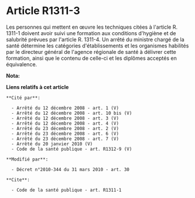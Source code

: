 # Article R1311-3

Les personnes qui mettent en œuvre les techniques citées à l'article R. 1311-1 doivent avoir suivi une formation aux
conditions d'hygiène et de salubrité prévues par l'article R. 1311-4. Un arrêté du ministre chargé de la santé détermine les
catégories d'établissements et les organismes habilités par le directeur général de l'agence régionale de santé  à délivrer
cette formation, ainsi que le contenu de celle-ci et les diplômes acceptés en équivalence.

**Nota:**



**Liens relatifs à cet article**

	**Cité par**:

	  - Arrêté du 12 décembre 2008 - art. 1 (V)
	  - Arrêté du 12 décembre 2008 - art. 10 bis (V)
	  - Arrêté du 12 décembre 2008 - art. 3 (V)
	  - Arrêté du 12 décembre 2008 - art. 4 (V)
	  - Arrêté du 23 décembre 2008 - art. 2 (V)
	  - Arrêté du 23 décembre 2008 - art. 6 (V)
	  - Arrêté du 23 décembre 2008 - art. 7 (V)
	  - Arrêté du 20 janvier 2010 (V)
	  - Code de la santé publique - art. R1312-9 (V)

	**Modifié par**:

	  - Décret n°2010-344 du 31 mars 2010 - art. 30

	**Cite**:

	  - Code de la santé publique - art. R1311-1
